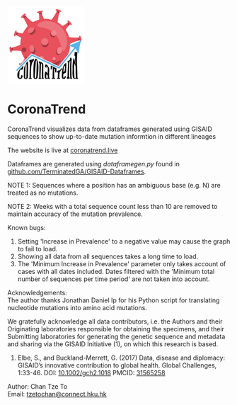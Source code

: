 [<img src="assets/images/CoronaTrend Logo.png" width="175" height="175">](https://coronatrend.live)

# CoronaTrend

CoronaTrend visualizes data from dataframes generated using GISAID sequences to show up-to-date mutation informtion in different lineages

The website is live at [coronatrend.live](https://coronatrend.live)

Dataframes are generated using _dataframegen.py_ found in [github.com/TerminatedGA/GISAID-Dataframes](https://github.com/TerminatedGA/GISAID-Dataframes)\.


NOTE 1: 
Sequences where a position has an ambiguous base (e.g. N) are treated as no mutations.

NOTE 2:
Weeks with a total sequence count less than 10 are removed to maintain accuracy of the mutation prevalence.

Known bugs:
1. Setting 'Increase in Prevalence' to a negative value may cause the graph to fail to load.
2. Showing all data from all sequences takes a long time to load.
3. The 'Minimum Increase in Prevalence' parameter only takes account of cases with all dates included.
   Dates filtered with the 'Minimum total number of sequences per time period' are not taken into account.
   
Acknowledgements:\
The author thanks Jonathan Daniel Ip for his Python script for translating nucleotide mutations into amino acid mutations.

We gratefully acknowledge all data contributors, i.e. the Authors and their Originating laboratories responsible for obtaining the specimens, and their Submitting laboratories for generating the genetic sequence and metadata and sharing via the GISAID Initiative (1), on which this research is based.

1) Elbe, S., and Buckland-Merrett, G. (2017) Data, disease and diplomacy: GISAID’s innovative contribution to global health. Global Challenges, 1:33-46. DOI: [10.1002/gch2.1018](https://dx.doi.org/10.1002/gch2.1018) PMCID: [31565258](https://www.ncbi.nlm.nih.gov/pmc/articles/PMC6607375/)
   
Author: Chan Tze To\
Email: tzetochan@connect.hku.hk


